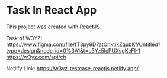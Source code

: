 # Task In React App

This project was created with ReactJS.

Task of W3YZ:
https://www.figma.com/file/fT3py9D7atOnktikZqubKf/Untitled?type=design&node-id=0%3A1&t=c3Yz5lcPUXsgKeFI-1
https://w3yz.com/api/ch

Netlify Link: https://w3yz-testcase-reactjs.netlify.app/
